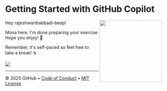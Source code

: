 # Getting Started with GitHub Copilot

<img src="https://octodex.github.com/images/Professortocat_v2.png" align="right" height="200px" />

Hey rajeshwaribabbadi-beep!

Mona here. I'm done preparing your exercise. Hope you enjoy! 💚

Remember, it's self-paced so feel free to take a break! ☕️

[![](https://img.shields.io/badge/Go%20to%20Exercise-%E2%86%92-1f883d?style=for-the-badge&logo=github&labelColor=197935)](https://github.com/rajeshwaribabbadi-beep/skills-getting-started-with-github-copilotttttt/issues/1)

---

&copy; 2025 GitHub &bull; [Code of Conduct](https://www.contributor-covenant.org/version/2/1/code_of_conduct/code_of_conduct.md) &bull; [MIT License](https://gh.io/mit)

